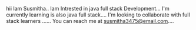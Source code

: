 hii Iam Susmitha..
Iam Intrested in java full stack Development...
I'm currently learning is also java full stack....
I'm looking to collaborate with full stack learners ......
You can reach me at susmitha3475@email.com....

